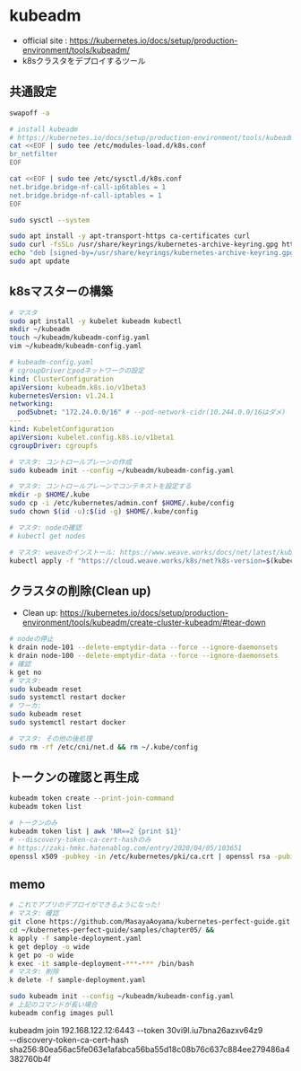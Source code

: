 # kubeadm
- official site : https://kubernetes.io/docs/setup/production-environment/tools/kubeadm/
- k8sクラスタをデプロイするツール

## 共通設定
```sh
swapoff -a

# install kubeadm
# https://kubernetes.io/docs/setup/production-environment/tools/kubeadm/install-kubeadm/
cat <<EOF | sudo tee /etc/modules-load.d/k8s.conf
br_netfilter
EOF

cat <<EOF | sudo tee /etc/sysctl.d/k8s.conf
net.bridge.bridge-nf-call-ip6tables = 1
net.bridge.bridge-nf-call-iptables = 1
EOF

sudo sysctl --system

sudo apt install -y apt-transport-https ca-certificates curl
sudo curl -fsSLo /usr/share/keyrings/kubernetes-archive-keyring.gpg https://packages.cloud.google.com/apt/doc/apt-key.gpg
echo "deb [signed-by=/usr/share/keyrings/kubernetes-archive-keyring.gpg] https://apt.kubernetes.io/ kubernetes-xenial main" | sudo tee /etc/apt/sources.list.d/kubernetes.list
sudo apt update
```

## k8sマスターの構築
```sh
# マスタ
sudo apt install -y kubelet kubeadm kubectl
mkdir ~/kubeadm
touch ~/kubeadm/kubeadm-config.yaml
vim ~/kubeadm/kubeadm-config.yaml
```
```yaml
# kubeadm-config.yaml
# cgroupDriverとpodネットワークの設定
kind: ClusterConfiguration
apiVersion: kubeadm.k8s.io/v1beta3
kubernetesVersion: v1.24.1
networking:
  podSubnet: "172.24.0.0/16" # --pod-network-cidr(10.244.0.0/16はダメ)
---
kind: KubeletConfiguration
apiVersion: kubelet.config.k8s.io/v1beta1
cgroupDriver: cgroupfs
```
```sh
# マスタ: コントロールプレーンの作成
sudo kubeadm init --config ~/kubeadm/kubeadm-config.yaml
```
```sh
# マスタ: コントロールプレーンでコンテキストを設定する
mkdir -p $HOME/.kube
sudo cp -i /etc/kubernetes/admin.conf $HOME/.kube/config
sudo chown $(id -u):$(id -g) $HOME/.kube/config

# マスタ: nodeの確認
# kubectl get nodes
```
```sh
# マスタ: weaveのインストール: https://www.weave.works/docs/net/latest/kubernetes/kube-addon/
kubectl apply -f "https://cloud.weave.works/k8s/net?k8s-version=$(kubectl version | base64 | tr -d '\n')"
```

## クラスタの削除(Clean up)
- Clean up: https://kubernetes.io/docs/setup/production-environment/tools/kubeadm/create-cluster-kubeadm/#tear-down
```sh
# nodeの停止
k drain node-101 --delete-emptydir-data --force --ignore-daemonsets
k drain node-100 --delete-emptydir-data --force --ignore-daemonsets
# 確認
k get no
# マスタ:
sudo kubeadm reset
sudo systemctl restart docker
# ワーカ:
sudo kubeadm reset
sudo systemctl restart docker

# マスタ: その他の後処理
sudo rm -rf /etc/cni/net.d && rm ~/.kube/config
```

## トークンの確認と再生成
```sh
kubeadm token create --print-join-command
kubeadm token list

# トークンのみ
kubeadm token list | awk 'NR==2 {print $1}'
# --discovery-token-ca-cert-hashのみ
# https://zaki-hmkc.hatenablog.com/entry/2020/04/05/103651
openssl x509 -pubkey -in /etc/kubernetes/pki/ca.crt | openssl rsa -pubin -outform der 2>/dev/null | openssl dgst -sha256 -hex | sed 's/^.* //'
```

## memo 
```sh
# これでアプリのデプロイができるようになった!
# マスタ: 確認
git clone https://github.com/MasayaAoyama/kubernetes-perfect-guide.git
cd ~/kubernetes-perfect-guide/samples/chapter05/ &&
k apply -f sample-deployment.yaml
k get deploy -o wide
k get po -o wide
k exec -it sample-deployment-***-*** /bin/bash
# マスタ: 削除
k delete -f sample-deployment.yaml 
```
```sh
sudo kubeadm init --config ~/kubeadm/kubeadm-config.yaml
# 上記のコマンドが長い場合
kubeadm config images pull
```
kubeadm join 192.168.122.12:6443 --token 30vi9l.iu7bna26azxv64z9 \
  --discovery-token-ca-cert-hash sha256:80ea56ac5fe063e1afabca56ba55d18c08b76c637c884ee279486a4382760b4f